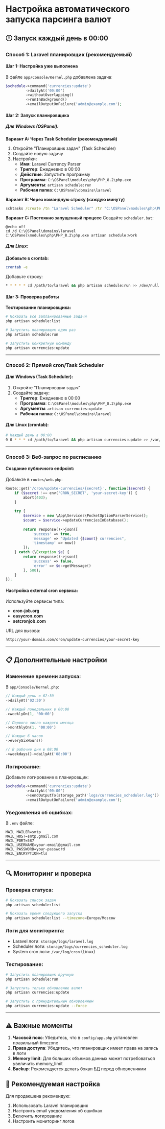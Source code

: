 # Настройка автоматического запуска парсинга валют

## 🕛 Запуск каждый день в 00:00

### Способ 1: Laravel планировщик (рекомендуемый)

#### Шаг 1: Настройка уже выполнена
В файле `app/Console/Kernel.php` добавлена задача:
```php
$schedule->command('currencies:update')
         ->dailyAt('00:00')
         ->withoutOverlapping()
         ->runInBackground()
         ->emailOutputOnFailure('admin@example.com');
```

#### Шаг 2: Запуск планировщика

##### Для Windows (OSPanel):

**Вариант A: Через Task Scheduler (рекомендуемый)**
1. Откройте "Планировщик задач" (Task Scheduler)
2. Создайте новую задачу
3. Настройки:
   - **Имя**: Laravel Currency Parser
   - **Триггер**: Ежедневно в 00:00
   - **Действие**: Запустить программу
   - **Программа**: `C:\OSPanel\modules\php\PHP_8.2\php.exe`
   - **Аргументы**: `artisan schedule:run`
   - **Рабочая папка**: `C:\OSPanel\domains\laravel`

**Вариант B: Через командную строку (каждую минуту)**
```cmd
schtasks /create /tn "Laravel Scheduler" /tr "C:\OSPanel\modules\php\PHP_8.2\php.exe artisan schedule:run" /sc minute /mo 1 /f
```

**Вариант C: Постоянно запущенный процесс**
Создайте `scheduler.bat`:
```batch
@echo off
cd /d C:\OSPanel\domains\laravel
C:\OSPanel\modules\php\PHP_8.2\php.exe artisan schedule:work
```

##### Для Linux:

**Добавьте в crontab:**
```bash
crontab -e
```

Добавьте строку:
```bash
* * * * * cd /path/to/laravel && php artisan schedule:run >> /dev/null 2>&1
```

#### Шаг 3: Проверка работы

**Тестирование планировщика:**
```bash
# Показать все запланированные задачи
php artisan schedule:list

# Запустить планировщик один раз
php artisan schedule:run

# Запустить конкретную команду
php artisan currencies:update
```

---

### Способ 2: Прямой cron/Task Scheduler

#### Для Windows (Task Scheduler):
1. Откройте "Планировщик задач"
2. Создайте задачу:
   - **Триггер**: Ежедневно в 00:00
   - **Программа**: `C:\OSPanel\modules\php\PHP_8.2\php.exe`
   - **Аргументы**: `artisan currencies:update`
   - **Рабочая папка**: `C:\OSPanel\domains\laravel`

#### Для Linux (crontab):
```bash
# Каждый день в 00:00
0 0 * * * cd /path/to/laravel && php artisan currencies:update >> /var/log/laravel_currencies.log 2>&1
```

---

### Способ 3: Веб-запрос по расписанию

#### Создание публичного endpoint:

Добавьте в `routes/web.php`:
```php
Route::get('/cron/update-currencies/{secret}', function($secret) {
    if ($secret !== env('CRON_SECRET', 'your-secret-key')) {
        abort(403);
    }
    
    try {
        $service = new \App\Services\PocketOptionParserService();
        $count = $service->updateCurrenciesInDatabase();
        
        return response()->json([
            'success' => true,
            'message' => "Updated {$count} currencies",
            'timestamp' => now()
        ]);
    } catch (\Exception $e) {
        return response()->json([
            'success' => false,
            'error' => $e->getMessage()
        ], 500);
    }
});
```

#### Настройка external cron сервиса:
Используйте сервисы типа:
- **cron-job.org**
- **easycron.com**
- **setcronjob.com**

URL для вызова:
```
http://your-domain.com/cron/update-currencies/your-secret-key
```

---

## 📋 Дополнительные настройки

### Изменение времени запуска:

В `app/Console/Kernel.php`:
```php
// Каждый день в 02:30
->dailyAt('02:30')

// Каждый понедельник в 00:00
->weeklyOn(1, '00:00')

// Первого числа каждого месяца
->monthlyOn(1, '00:00')

// Каждые 6 часов
->everySixHours()

// В рабочие дни в 08:00
->weekdays()->dailyAt('08:00')
```

### Логирование:

Добавьте логирование в планировщик:
```php
$schedule->command('currencies:update')
         ->dailyAt('00:00')
         ->sendOutputTo(storage_path('logs/currencies_scheduler.log'))
         ->emailOutputOnFailure('admin@example.com');
```

### Уведомления об ошибках:

В `.env` файле:
```env
MAIL_MAILER=smtp
MAIL_HOST=smtp.gmail.com
MAIL_PORT=587
MAIL_USERNAME=your-email@gmail.com
MAIL_PASSWORD=your-password
MAIL_ENCRYPTION=tls
```

---

## 🔍 Мониторинг и проверка

### Проверка статуса:
```bash
# Показать список задач
php artisan schedule:list

# Показать время следующего запуска
php artisan schedule:list --timezone=Europe/Moscow
```

### Логи для мониторинга:
- Laravel логи: `storage/logs/laravel.log`
- Scheduler логи: `storage/logs/currencies_scheduler.log`
- System cron логи: `/var/log/cron` (Linux)

### Тестирование:
```bash
# Запустить планировщик вручную
php artisan schedule:run

# Запустить только обновление валют
php artisan currencies:update

# Запустить с принудительным обновлением
php artisan currencies:update --force
```

---

## ⚠️ Важные моменты

1. **Часовой пояс**: Убедитесь, что в `config/app.php` установлен правильный timezone
2. **Права доступа**: Убедитесь, что планировщик имеет права на запись в логи
3. **Memory limit**: Для больших объемов данных может потребоваться увеличить memory_limit
4. **Backup**: Рекомендуется делать бэкап БД перед обновлениями

## 🎯 Рекомендуемая настройка

Для продакшена рекомендую:
1. Использовать Laravel планировщик
2. Настроить email уведомления об ошибках
3. Включить логирование
4. Настроить мониторинг логов 